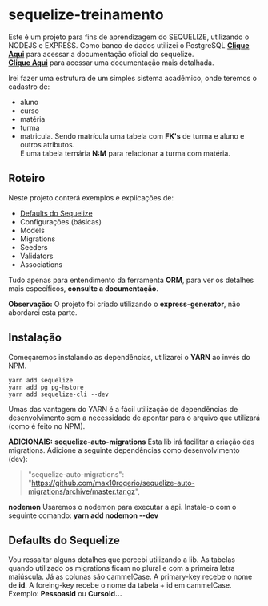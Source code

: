 # sequelize-treinamento
Este é um projeto para fins de aprendizagem do SEQUELIZE, utilizando o NODEJS e EXPRESS.
Como banco de dados utilizei o PostgreSQL
[**Clique Aqui**](http://docs.sequelizejs.com) para acessar a documentação oficial do sequelize.  
**[Clique Aqui](http://docs.sequelizejs.com/class/lib/model.js~Model.html)** para acessar uma documentação mais detalhada.

Irei fazer uma estrutura de um simples sistema acadêmico, onde teremos o cadastro de:
 - aluno 
 - curso 
 - matéria
 - turma
 - matricula.
Sendo matrícula uma tabela com **FK's** de turma e aluno e outros atributos.  
E uma tabela ternária **N:M** para relacionar a turma com matéria.

## Roteiro
Neste projeto conterá exemplos e explicações de:

 - [Defaults do Sequelize](#defaults-do-sequelize)
 - Configurações (básicas)
 - Models
 - Migrations
 - Seeders
 - Validators
- Associations

Tudo apenas para entendimento da ferramenta **ORM**, para ver os detalhes mais específicos, **consulte a documentação**.

**Observação:** O projeto foi criado utilizando o **express-generator**, não abordarei esta parte.

## Instalação
Começaremos instalando as dependências, utilizarei o **YARN** ao invés do NPM.

    yarn add sequelize 
    yarn add pg pg-hstore
    yarn add sequelize-cli --dev
Umas das vantagem do YARN é a fácil utilização de dependências de desenvolvimento sem a necessidade de apontar para o arquivo que utilizará (como é feito no NPM).

**ADICIONAIS:**
**sequelize-auto-migrations**
Esta lib irá facilitar a criação das migrations.
Adicione a seguinte dependências como desenvolvimento (dev):

> "sequelize-auto-migrations": "https://github.com/max10rogerio/sequelize-auto-migrations/archive/master.tar.gz",

**nodemon**
Usaremos o nodemon para executar a api.
Instale-o com o seguinte comando:
**yarn add nodemon --dev**

## Defaults do Sequelize
Vou ressaltar alguns detalhes que percebi utilizando a lib.
As tabelas quando utilizado os migrations ficam no plural e com a primeira letra maiúscula.
Já as colunas são cammelCase.
A primary-key recebe o nome de **id**.
A foreing-key recebe o nome da tabela + id em cammelCase. Exemplo: **PessoasId** ou **CursoId...**
